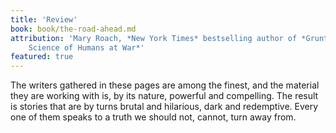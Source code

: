 ```yaml
---
title: 'Review'  
book: book/the-road-ahead.md
attribution: 'Mary Roach, *New York Times* bestselling author of *Grunt: The Curious
    Science of Humans at War*'
featured: true
---
```

The writers gathered in these pages are among the finest, and the material they are working with is, by its nature, powerful and compelling. The result is stories that are by turns brutal and hilarious, dark and redemptive. Every one of them speaks to a truth we should not, cannot, turn away from.


